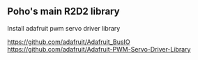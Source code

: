 ## Poho's main R2D2 library

Install adafruit pwm servo driver library

https://github.com/adafruit/Adafruit_BusIO
https://github.com/adafruit/Adafruit-PWM-Servo-Driver-Library

